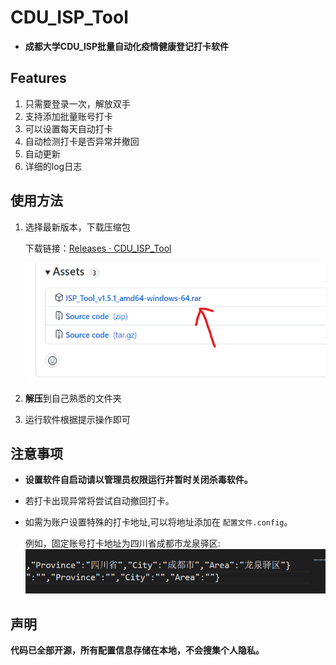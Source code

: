 # CDU_ISP_Tool
- **成都大学CDU_ISP批量自动化疫情健康登记打卡软件**



## Features

1. 只需要登录一次，解放双手
2. 支持添加批量账号打卡
3. 可以设置每天自动打卡
4. 自动检测打卡是否异常并撤回
5. 自动更新
6. 详细的log日志



## 使用方法

1. 选择最新版本，下载压缩包

    下载链接：[Releases · CDU_ISP_Tool](https://github.com/Doraemonkeys/CDU_ISP_Tool/releases)

   ![](https://raw.githubusercontent.com/Doraemonkeys/picture/master/%E5%B1%8F%E5%B9%95%E6%88%AA%E5%9B%BE%202022-09-10%20091314.png)

2. **解压**到自己熟悉的文件夹

3. 运行软件根据提示操作即可



## 注意事项



- **设置软件自启动请以管理员权限运行并暂时关闭杀毒软件。**



- 若打卡出现异常将尝试自动撤回打卡。



- 如需为账户设置特殊的打卡地址,可以将地址添加在 `配置文件.config`。

  例如，固定账号打卡地址为四川省成都市龙泉驿区:![](https://raw.githubusercontent.com/Doraemonkeys/picture/master/%E5%B1%8F%E5%B9%95%E6%88%AA%E5%9B%BE%202022-08-28%20203019_cr.png)



## 声明



**代码已全部开源，所有配置信息存储在本地，不会搜集个人隐私。**

